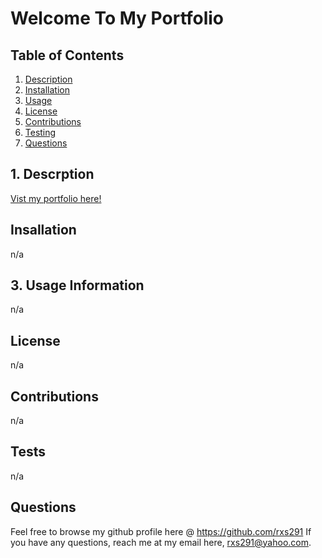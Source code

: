 #                             Welcome To My Portfolio

##  Table of Contents  

1. [Description](#desc)
2. [Installation](#install)
3. [Usage](#usage)
4. [License](#license) 
5. [Contributions](#contributions)
6. [Testing](#testing)
7. [Questions](#questions) 

<a name="desc"></a>
## 1. Descrption

[Vist my portfolio here!](https://rxs291.github.io/MyReactPortfolio "Vist my portfolio here!")
 

<a name="install"></a>
## Insallation
n/a

<a name="usage"></a>
## 3. Usage Information

n/a

<a name="license"></a>
## License  
n/a
 
<a name="contributions"></a>
## Contributions 

n/a

<a name="testing"></a>
## Tests

n/a

<a name="questions"></a>
## Questions 

Feel free to browse my github profile here @ https://github.com/rxs291
If you have any questions, reach me at my email here, rxs291@yahoo.com.

